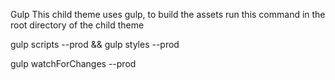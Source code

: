 Gulp
This child theme uses gulp, to build the assets run this command in the root directory of the child theme

gulp scripts --prod && gulp styles --prod

gulp watchForChanges --prod